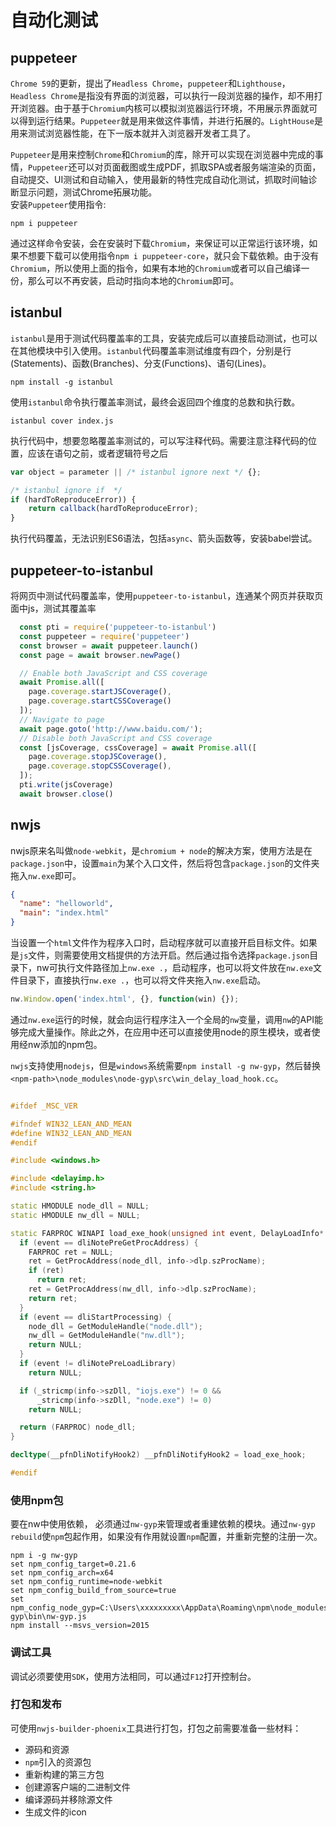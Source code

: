 # 自动化测试

## puppeteer

`Chrome 59`的更新，提出了`Headless Chrome`，`puppeteer`和`Lighthouse`，`Headless Chrome`是指没有界面的浏览器，可以执行一段浏览器的操作，却不用打开浏览器。由于基于`Chromium`内核可以模拟浏览器运行环境，不用展示界面就可以得到运行结果。`Puppeteer`就是用来做这件事情，并进行拓展的。`LightHouse`是用来测试浏览器性能，在下一版本就并入浏览器开发者工具了。

`Puppeteer`是用来控制`Chrome`和`Chromium`的库，除开可以实现在浏览器中完成的事情，`Puppeteer`还可以对页面截图或生成PDF，抓取SPA或者服务端渲染的页面，自动提交、UI测试和自动输入，使用最新的特性完成自动化测试，抓取时间轴诊断显示问题，测试Chrome拓展功能。  
安装`Puppeteer`使用指令:

```doc
npm i puppeteer
```

通过这样命令安装，会在安装时下载`Chromium`，来保证可以正常运行该环境，如果不想要下载可以使用指令`npm i puppeteer-core`，就只会下载依赖。由于没有`Chromium`，所以使用上面的指令，如果有本地的`Chromium`或者可以自己编译一份，那么可以不再安装，启动时指向本地的`Chromium`即可。

## istanbul

`istanbul`是用于测试代码覆盖率的工具，安装完成后可以直接启动测试，也可以在其他模块中引入使用。`istanbul`代码覆盖率测试维度有四个，分别是行(Statements)、函数(Branches)、分支(Functions)、语句(Lines)。

```dos
npm install -g istanbul
```

使用`istanbul`命令执行覆盖率测试，最终会返回四个维度的总数和执行数。

```dos
istanbul cover index.js
```

执行代码中，想要忽略覆盖率测试的，可以写注释代码。需要注意注释代码的位置，应该在语句之前，或者逻辑符号之后

```js
var object = parameter || /* istanbul ignore next */ {};

/* istanbul ignore if  */
if (hardToReproduceError)) {
    return callback(hardToReproduceError);
}
```

执行代码覆盖，无法识别ES6语法，包括`async`、箭头函数等，安装babel尝试。


## puppeteer-to-istanbul

将网页中测试代码覆盖率，使用`puppeteer-to-istanbul`，连通某个网页并获取页面中js，测试其覆盖率

```js
  const pti = require('puppeteer-to-istanbul')
  const puppeteer = require('puppeteer')
  const browser = await puppeteer.launch()
  const page = await browser.newPage()

  // Enable both JavaScript and CSS coverage
  await Promise.all([
    page.coverage.startJSCoverage(),
    page.coverage.startCSSCoverage()
  ]);
  // Navigate to page
  await page.goto('http://www.baidu.com/');
  // Disable both JavaScript and CSS coverage
  const [jsCoverage, cssCoverage] = await Promise.all([
    page.coverage.stopJSCoverage(),
    page.coverage.stopCSSCoverage(),
  ]);
  pti.write(jsCoverage)
  await browser.close()
```

## nwjs

nwjs原来名叫做`node-webkit`，是`chromium + node`的解决方案，使用方法是在`package.json`中，设置`main`为某个入口文件，然后将包含`package.json`的文件夹拖入`nw.exe`即可。

```json
{
  "name": "helloworld",
  "main": "index.html"
}
```

当设置一个`html`文件作为程序入口时，启动程序就可以直接开启目标文件。如果是`js`文件，则需要使用文档提供的方法开启。然后通过指令选择`package.json`目录下，nw可执行文件路径加上`nw.exe .`，启动程序，也可以将文件放在`nw.exe`文件目录下，直接执行`nw.exe .`，也可以将文件夹拖入`nw.exe`启动。

```js
nw.Window.open('index.html', {}, function(win) {});
```

通过`nw.exe`运行的时候，就会向运行程序注入一个全局的`nw`变量，调用`nw`的API能够完成大量操作。除此之外，在应用中还可以直接使用node的原生模块，或者使用经nw添加的npm包。


`nwjs`支持使用`nodejs`，但是`windows`系统需要`npm install -g nw-gyp`，然后替换`<npm-path>\node_modules\node-gyp\src\win_delay_load_hook.cc`。

```c++

#ifdef _MSC_VER

#ifndef WIN32_LEAN_AND_MEAN
#define WIN32_LEAN_AND_MEAN
#endif

#include <windows.h>

#include <delayimp.h>
#include <string.h>

static HMODULE node_dll = NULL;
static HMODULE nw_dll = NULL;

static FARPROC WINAPI load_exe_hook(unsigned int event, DelayLoadInfo* info) {
  if (event == dliNotePreGetProcAddress) {
    FARPROC ret = NULL;
    ret = GetProcAddress(node_dll, info->dlp.szProcName);
    if (ret)
      return ret;
    ret = GetProcAddress(nw_dll, info->dlp.szProcName);
    return ret;
  }
  if (event == dliStartProcessing) {
    node_dll = GetModuleHandle("node.dll");
    nw_dll = GetModuleHandle("nw.dll");
    return NULL;
  }
  if (event != dliNotePreLoadLibrary)
    return NULL;

  if (_stricmp(info->szDll, "iojs.exe") != 0 &&
      _stricmp(info->szDll, "node.exe") != 0)
    return NULL;

  return (FARPROC) node_dll;
}

decltype(__pfnDliNotifyHook2) __pfnDliNotifyHook2 = load_exe_hook;

#endif
```

### 使用npm包

要在nw中使用依赖， 必须通过`nw-gyp`来管理或者重建依赖的模块。通过`nw-gyp rebuild`使`npm`包起作用，如果没有作用就设置`npm`配置，并重新完整的注册一次。

``` command
npm i -g nw-gyp
set npm_config_target=0.21.6
set npm_config_arch=x64
set npm_config_runtime=node-webkit
set npm_config_build_from_source=true
set npm_config_node_gyp=C:\Users\xxxxxxxxx\AppData\Roaming\npm\node_modules\nw-gyp\bin\nw-gyp.js
npm install --msvs_version=2015
```

### 调试工具

调试必须要使用`SDK`，使用方法相同，可以通过`F12`打开控制台。

### 打包和发布

可使用`nwjs-builder-phoenix`工具进行打包，打包之前需要准备一些材料：

- 源码和资源
- `npm`引入的资源包
- 重新构建的第三方包
- 创建源客户端的二进制文件
- 编译源码并移除源文件
- 生成文件的icon

